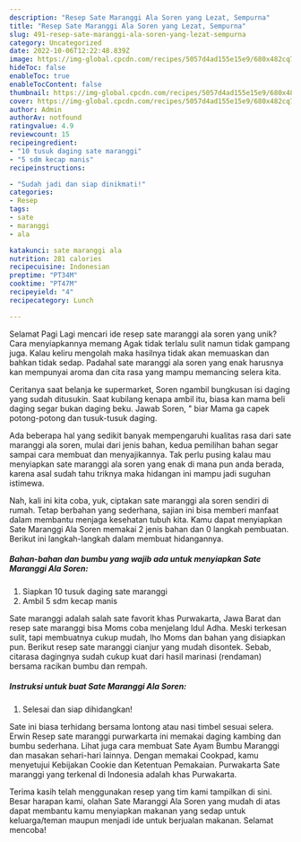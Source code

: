 ```yaml
---
description: "Resep Sate Maranggi Ala Soren yang Lezat, Sempurna"
title: "Resep Sate Maranggi Ala Soren yang Lezat, Sempurna"
slug: 491-resep-sate-maranggi-ala-soren-yang-lezat-sempurna
category: Uncategorized
date: 2022-10-06T12:22:48.839Z
image: https://img-global.cpcdn.com/recipes/5057d4ad155e15e9/680x482cq70/sate-maranggi-ala-soren-foto-resep-utama.jpg
hideToc: false
enableToc: true
enableTocContent: false
thumbnail: https://img-global.cpcdn.com/recipes/5057d4ad155e15e9/680x482cq70/sate-maranggi-ala-soren-foto-resep-utama.jpg
cover: https://img-global.cpcdn.com/recipes/5057d4ad155e15e9/680x482cq70/sate-maranggi-ala-soren-foto-resep-utama.jpg
author: Admin
authorAv: notfound
ratingvalue: 4.9
reviewcount: 15
recipeingredient:
- "10 tusuk daging sate maranggi"
- "5 sdm kecap manis"
recipeinstructions:

- "Sudah jadi dan siap dinikmati!"
categories:
- Resep
tags:
- sate
- maranggi
- ala

katakunci: sate maranggi ala 
nutrition: 281 calories
recipecuisine: Indonesian
preptime: "PT34M"
cooktime: "PT47M"
recipeyield: "4"
recipecategory: Lunch

---
```



Selamat Pagi Lagi mencari ide resep sate maranggi ala soren yang unik? Cara menyiapkannya memang Agak tidak terlalu sulit namun tidak gampang juga. Kalau keliru mengolah maka hasilnya tidak akan memuaskan dan bahkan tidak sedap. Padahal sate maranggi ala soren yang enak harusnya kan mempunyai aroma dan cita rasa yang mampu memancing selera kita.


Ceritanya saat belanja ke supermarket, Soren ngambil bungkusan isi daging yang sudah ditusukin. Saat kubilang kenapa ambil itu, biasa kan mama beli daging segar bukan daging beku. Jawab Soren, &#34; biar Mama ga capek potong-potong dan tusuk-tusuk daging.

Ada beberapa hal yang sedikit banyak mempengaruhi kualitas rasa dari sate maranggi ala soren, mulai dari jenis bahan, kedua pemilihan bahan segar sampai cara membuat dan menyajikannya. Tak perlu pusing kalau mau menyiapkan sate maranggi ala soren yang enak di mana pun anda berada, karena asal sudah tahu triknya maka hidangan ini mampu jadi suguhan istimewa.


Nah, kali ini kita coba, yuk, ciptakan sate maranggi ala soren sendiri di rumah. Tetap berbahan yang sederhana, sajian ini bisa memberi manfaat dalam membantu menjaga kesehatan tubuh kita. Kamu dapat menyiapkan Sate Maranggi Ala Soren memakai 2 jenis bahan dan 0 langkah pembuatan. Berikut ini langkah-langkah dalam membuat hidangannya.

<!--inarticleads1-->

##### Bahan-bahan dan bumbu yang wajib ada untuk menyiapkan Sate Maranggi Ala Soren:

1. Siapkan 10 tusuk daging sate maranggi
1. Ambil 5 sdm kecap manis


Sate maranggi adalah salah sate favorit khas Purwakarta, Jawa Barat dan resep sate maranggi bisa Moms coba menjelang Idul Adha. Meski terkesan sulit, tapi membuatnya cukup mudah, lho Moms dan bahan yang disiapkan pun. Berikut resep sate maranggi cianjur yang mudah disontek. Sebab, citarasa dagingnya sudah cukup kuat dari hasil marinasi (rendaman) bersama racikan bumbu dan rempah. 

<!--inarticleads2-->

##### Instruksi untuk buat Sate Maranggi Ala Soren:


1. Selesai dan siap dihidangkan!

Sate ini biasa terhidang bersama lontong atau nasi timbel sesuai selera. Erwin Resep sate maranggi purwarkarta ini memakai daging kambing dan bumbu sederhana. Lihat juga cara membuat Sate Ayam Bumbu Maranggi dan masakan sehari-hari lainnya. Dengan memakai Cookpad, kamu menyetujui Kebijakan Cookie dan Ketentuan Pemakaian. Purwakarta Sate maranggi yang terkenal di Indonesia adalah khas Purwakarta. 

Terima kasih telah menggunakan resep yang tim kami tampilkan di sini. Besar harapan kami, olahan Sate Maranggi Ala Soren yang mudah di atas dapat membantu kamu menyiapkan makanan yang sedap untuk keluarga/teman maupun menjadi ide untuk berjualan makanan. Selamat mencoba!

